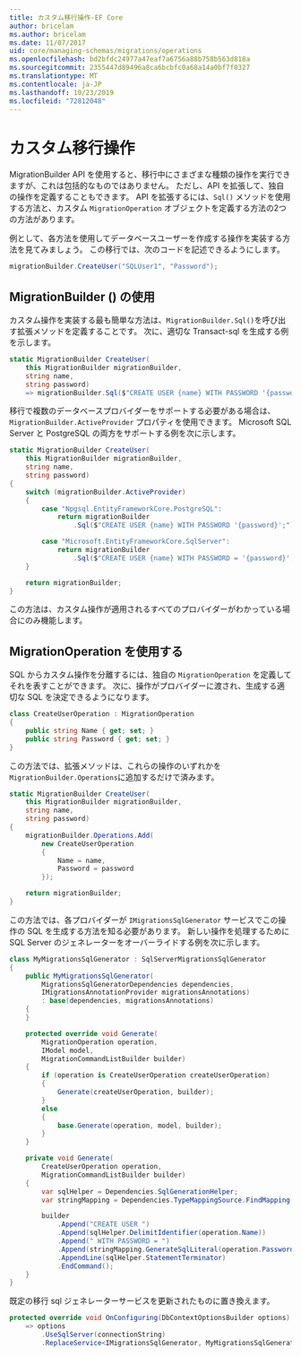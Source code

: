 ```yaml
---
title: カスタム移行操作-EF Core
author: bricelam
ms.author: bricelam
ms.date: 11/07/2017
uid: core/managing-schemas/migrations/operations
ms.openlocfilehash: bd2bfdc24977a47eaf7a6756a88b758b563d818a
ms.sourcegitcommit: 2355447d89496a8ca6bcbfc0a68a14a0bf7f0327
ms.translationtype: MT
ms.contentlocale: ja-JP
ms.lasthandoff: 10/23/2019
ms.locfileid: "72812048"
---
```

# <a name="custom-migrations-operations"></a>カスタム移行操作

MigrationBuilder API を使用すると、移行中にさまざまな種類の操作を実行できますが、これは包括的なものではありません。 ただし、API を拡張して、独自の操作を定義することもできます。 API を拡張するには、`Sql()` メソッドを使用する方法と、カスタム `MigrationOperation` オブジェクトを定義する方法の2つの方法があります。

例として、各方法を使用してデータベースユーザーを作成する操作を実装する方法を見てみましょう。 この移行では、次のコードを記述できるようにします。

``` csharp
migrationBuilder.CreateUser("SQLUser1", "Password");
```

## <a name="using-migrationbuildersql"></a>MigrationBuilder () の使用

カスタム操作を実装する最も簡単な方法は、`MigrationBuilder.Sql()`を呼び出す拡張メソッドを定義することです。 次に、適切な Transact-sql を生成する例を示します。

``` csharp
static MigrationBuilder CreateUser(
    this MigrationBuilder migrationBuilder,
    string name,
    string password)
    => migrationBuilder.Sql($"CREATE USER {name} WITH PASSWORD '{password}';");
```

移行で複数のデータベースプロバイダーをサポートする必要がある場合は、`MigrationBuilder.ActiveProvider` プロパティを使用できます。 Microsoft SQL Server と PostgreSQL の両方をサポートする例を次に示します。

``` csharp
static MigrationBuilder CreateUser(
    this MigrationBuilder migrationBuilder,
    string name,
    string password)
{
    switch (migrationBuilder.ActiveProvider)
    {
        case "Npgsql.EntityFrameworkCore.PostgreSQL":
            return migrationBuilder
                .Sql($"CREATE USER {name} WITH PASSWORD '{password}';");

        case "Microsoft.EntityFrameworkCore.SqlServer":
            return migrationBuilder
                .Sql($"CREATE USER {name} WITH PASSWORD = '{password}';");
    }

    return migrationBuilder;
}
```

この方法は、カスタム操作が適用されるすべてのプロバイダーがわかっている場合にのみ機能します。

## <a name="using-a-migrationoperation"></a>MigrationOperation を使用する

SQL からカスタム操作を分離するには、独自の `MigrationOperation` を定義してそれを表すことができます。 次に、操作がプロバイダーに渡され、生成する適切な SQL を決定できるようになります。

``` csharp
class CreateUserOperation : MigrationOperation
{
    public string Name { get; set; }
    public string Password { get; set; }
}
```

この方法では、拡張メソッドは、これらの操作のいずれかを `MigrationBuilder.Operations`に追加するだけで済みます。

``` csharp
static MigrationBuilder CreateUser(
    this MigrationBuilder migrationBuilder,
    string name,
    string password)
{
    migrationBuilder.Operations.Add(
        new CreateUserOperation
        {
            Name = name,
            Password = password
        });

    return migrationBuilder;
}
```

この方法では、各プロバイダーが `IMigrationsSqlGenerator` サービスでこの操作の SQL を生成する方法を知る必要があります。 新しい操作を処理するために SQL Server のジェネレーターをオーバーライドする例を次に示します。

``` csharp
class MyMigrationsSqlGenerator : SqlServerMigrationsSqlGenerator
{
    public MyMigrationsSqlGenerator(
        MigrationsSqlGeneratorDependencies dependencies,
        IMigrationsAnnotationProvider migrationsAnnotations)
        : base(dependencies, migrationsAnnotations)
    {
    }

    protected override void Generate(
        MigrationOperation operation,
        IModel model,
        MigrationCommandListBuilder builder)
    {
        if (operation is CreateUserOperation createUserOperation)
        {
            Generate(createUserOperation, builder);
        }
        else
        {
            base.Generate(operation, model, builder);
        }
    }

    private void Generate(
        CreateUserOperation operation,
        MigrationCommandListBuilder builder)
    {
        var sqlHelper = Dependencies.SqlGenerationHelper;
        var stringMapping = Dependencies.TypeMappingSource.FindMapping(typeof(string));

        builder
            .Append("CREATE USER ")
            .Append(sqlHelper.DelimitIdentifier(operation.Name))
            .Append(" WITH PASSWORD = ")
            .Append(stringMapping.GenerateSqlLiteral(operation.Password))
            .AppendLine(sqlHelper.StatementTerminator)
            .EndCommand();
    }
}
```

既定の移行 sql ジェネレーターサービスを更新されたものに置き換えます。

``` csharp
protected override void OnConfiguring(DbContextOptionsBuilder options)
    => options
        .UseSqlServer(connectionString)
        .ReplaceService<IMigrationsSqlGenerator, MyMigrationsSqlGenerator>();
```
